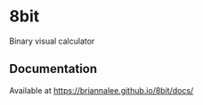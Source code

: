 # 8bit
Binary visual calculator

## Documentation
Available at https://briannalee.github.io/8bit/docs/